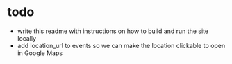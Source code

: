 # todo
- write this readme with instructions on how to build and run the site locally
- add location_url to events so we can make the location clickable to open in Google Maps


